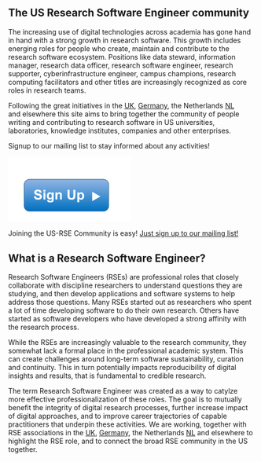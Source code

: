 
## The US Research Software Engineer community

The increasing use of digital technologies across academia has gone hand
in hand with a strong growth in research software.
This growth includes energing roles for people who create, maintain and contribute to the
research software ecosystem. Positions like data steward, information manager, research data
officer, research software engineer, research supporter, cyberinfrastructure 
engineer, campus champions, research computing facilitators and other titles are 
increasingly recognized as core roles in research teams.

Following the great initiatives in the [UK](http://rse.ac.uk/),
[Germany](http://www.de-rse.org/de), the Netherlands [NL](http://nl-rse.org)  
and elsewhere this site aims to bring together the community
of people writing and contributing to research software in US
universities, laboratories, knowledge institutes, companies and other 
enterprises.

Signup to our mailing list to stay informed about any activities!


<!--- ## Join us! --->

<a href="https://usrse.slack.com">
<img width="250px" src="img/signup.png"></a>

Joining the US-RSE Community is easy! [Just sign up to our mailing list!](https://groups.google.com/forum/#!forum/usrse)


## What is a Research Software Engineer?

Research Software Engineers (RSEs) are professional roles that closely collaborate
with discipline researchers to understand questions they are studying, and then develop
applications and software systems to help address those questions. Many RSEs 
started out as researchers who spent a lot of time developing software to do 
their own research. Others have started as software developers who have developed a 
strong affinity with the research process.

While the RSEs are increasingly valuable to the research community, they
somewhat lack a formal place in the professional academic system. This can create 
challenges around long-term software sustainability, curation and continuity. This
in turn potentially impacts reproducibility of digital insights and results,
that is fundamental to credible research.

The term Research Software Engineer was created as a way to 
catylze more effective professionalization of these roles.
The goal is to mutually benefit the integrity of digital research 
processes, further increase impact of digital approaches, and to 
improve career trajectories of capable practitioners that underpin 
these activities. We are working, together with RSE associations in the
[UK](http://rse.ac.uk/), [Germany](http://www.de-rse.org/de),
the Netherlands [NL](http://nl-rse.org) and elsewhere
to highlight the RSE role, and to connect the
broad RSE community in the US together.


